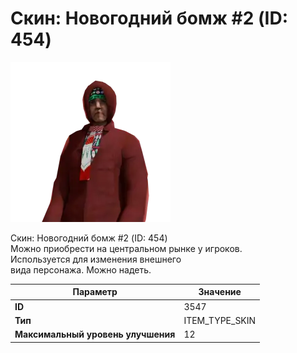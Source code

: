 # Скин: Новогодний бомж #2 (ID: 454)

![Item Image](../img/3547.webp?raw=true)

Скин: Новогодний бомж #2 (ID: 454)<br>Можно приобрести на центральном рынке у игроков.<br>Используется для изменения внешнего<br>вида персонажа. Можно надеть.


| Параметр | Значение |
|----------|----------|
| **ID** | 3547 |
| **Тип** | ITEM_TYPE_SKIN |
| **Максимальный уровень улучшения** | 12 |

